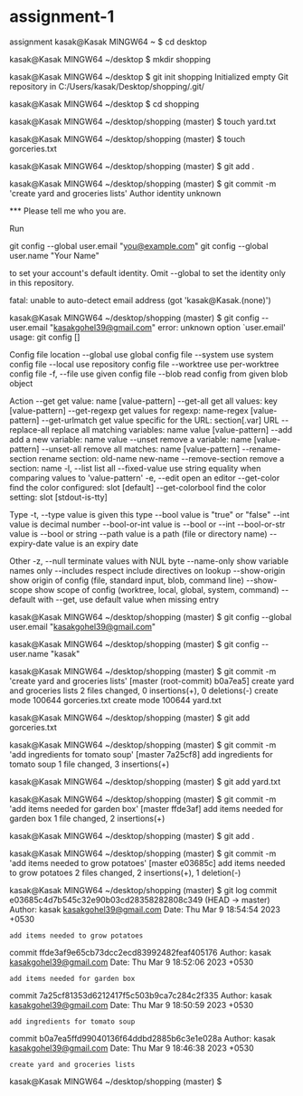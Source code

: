 # assignment-1
assignment
kasak@Kasak MINGW64 ~
$ cd desktop

kasak@Kasak MINGW64 ~/desktop
$ mkdir shopping

kasak@Kasak MINGW64 ~/desktop
$ git init shopping
Initialized empty Git repository in C:/Users/kasak/Desktop/shopping/.git/

kasak@Kasak MINGW64 ~/desktop
$ cd shopping

kasak@Kasak MINGW64 ~/desktop/shopping (master)
$ touch yard.txt

kasak@Kasak MINGW64 ~/desktop/shopping (master)
$ touch gorceries.txt

kasak@Kasak MINGW64 ~/desktop/shopping (master)
$ git add .

kasak@Kasak MINGW64 ~/desktop/shopping (master)
$ git commit -m 'create yard and groceries lists'
Author identity unknown

*** Please tell me who you are.

Run

  git config --global user.email "you@example.com"
  git config --global user.name "Your Name"

to set your account's default identity.
Omit --global to set the identity only in this repository.

fatal: unable to auto-detect email address (got 'kasak@Kasak.(none)')

kasak@Kasak MINGW64 ~/desktop/shopping (master)
$ git config --user.email "kasakgohel39@gmail.com"
error: unknown option `user.email'
usage: git config [<options>]

Config file location
    --global              use global config file
    --system              use system config file
    --local               use repository config file
    --worktree            use per-worktree config file
    -f, --file <file>     use given config file
    --blob <blob-id>      read config from given blob object

Action
    --get                 get value: name [value-pattern]
    --get-all             get all values: key [value-pattern]
    --get-regexp          get values for regexp: name-regex [value-pattern]
    --get-urlmatch        get value specific for the URL: section[.var] URL
    --replace-all         replace all matching variables: name value [value-pattern]
    --add                 add a new variable: name value
    --unset               remove a variable: name [value-pattern]
    --unset-all           remove all matches: name [value-pattern]
    --rename-section      rename section: old-name new-name
    --remove-section      remove a section: name
    -l, --list            list all
    --fixed-value         use string equality when comparing values to 'value-pattern'
    -e, --edit            open an editor
    --get-color           find the color configured: slot [default]
    --get-colorbool       find the color setting: slot [stdout-is-tty]

Type
    -t, --type <type>     value is given this type
    --bool                value is "true" or "false"
    --int                 value is decimal number
    --bool-or-int         value is --bool or --int
    --bool-or-str         value is --bool or string
    --path                value is a path (file or directory name)
    --expiry-date         value is an expiry date

Other
    -z, --null            terminate values with NUL byte
    --name-only           show variable names only
    --includes            respect include directives on lookup
    --show-origin         show origin of config (file, standard input, blob, command line)
    --show-scope          show scope of config (worktree, local, global, system, command)
    --default <value>     with --get, use default value when missing entry


kasak@Kasak MINGW64 ~/desktop/shopping (master)
$ git config --global user.email "kasakgohel39@gmail.com"

kasak@Kasak MINGW64 ~/desktop/shopping (master)
$ git config -- user.name "kasak"

kasak@Kasak MINGW64 ~/desktop/shopping (master)
$ git commit -m 'create yard and groceries lists'
[master (root-commit) b0a7ea5] create yard and groceries lists
 2 files changed, 0 insertions(+), 0 deletions(-)
 create mode 100644 gorceries.txt
 create mode 100644 yard.txt

kasak@Kasak MINGW64 ~/desktop/shopping (master)
$ git add gorceries.txt

kasak@Kasak MINGW64 ~/desktop/shopping (master)
$ git commit -m 'add ingredients for tomato soup'
[master 7a25cf8] add ingredients for tomato soup
 1 file changed, 3 insertions(+)

kasak@Kasak MINGW64 ~/desktop/shopping (master)
$ git add yard.txt

kasak@Kasak MINGW64 ~/desktop/shopping (master)
$ git commit -m 'add items needed for garden box'
[master ffde3af] add items needed for garden box
 1 file changed, 2 insertions(+)

kasak@Kasak MINGW64 ~/desktop/shopping (master)
$ git add .

kasak@Kasak MINGW64 ~/desktop/shopping (master)
$ git commit -m 'add items needed to grow potatoes'
[master e03685c] add items needed to grow potatoes
 2 files changed, 2 insertions(+), 1 deletion(-)

kasak@Kasak MINGW64 ~/desktop/shopping (master)
$ git log
commit e03685c4d7b545c32e90b03cd28358282808c349 (HEAD -> master)
Author: kasak <kasakgohel39@gmail.com>
Date:   Thu Mar 9 18:54:54 2023 +0530

    add items needed to grow potatoes

commit ffde3af9e65cb73dcc2ecd83992482feaf405176
Author: kasak <kasakgohel39@gmail.com>
Date:   Thu Mar 9 18:52:06 2023 +0530

    add items needed for garden box

commit 7a25cf81353d6212417f5c503b9ca7c284c2f335
Author: kasak <kasakgohel39@gmail.com>
Date:   Thu Mar 9 18:50:59 2023 +0530

    add ingredients for tomato soup

commit b0a7ea5ffd99040136f64ddbd2885b6c3e1e028a
Author: kasak <kasakgohel39@gmail.com>
Date:   Thu Mar 9 18:46:38 2023 +0530

    create yard and groceries lists

kasak@Kasak MINGW64 ~/desktop/shopping (master)
$
